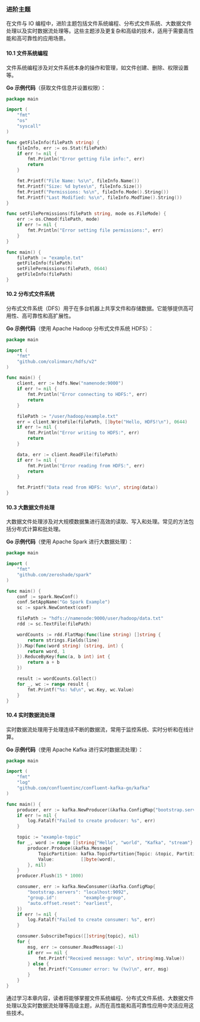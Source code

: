 ### 进阶主题

在文件与 IO 编程中，进阶主题包括文件系统编程、分布式文件系统、大数据文件处理以及实时数据流处理等。这些主题涉及更复杂和高级的技术，适用于需要高性能和高可靠性的应用场景。

#### 10.1 文件系统编程

文件系统编程涉及对文件系统本身的操作和管理，如文件创建、删除、权限设置等。

**Go 示例代码**（获取文件信息并设置权限）：

```go
package main

import (
    "fmt"
    "os"
    "syscall"
)

func getFileInfo(filePath string) {
    fileInfo, err := os.Stat(filePath)
    if err != nil {
        fmt.Println("Error getting file info:", err)
        return
    }

    fmt.Printf("File Name: %s\n", fileInfo.Name())
    fmt.Printf("Size: %d bytes\n", fileInfo.Size())
    fmt.Printf("Permissions: %s\n", fileInfo.Mode().String())
    fmt.Printf("Last Modified: %s\n", fileInfo.ModTime().String())
}

func setFilePermissions(filePath string, mode os.FileMode) {
    err := os.Chmod(filePath, mode)
    if err != nil {
        fmt.Println("Error setting file permissions:", err)
    }
}

func main() {
    filePath := "example.txt"
    getFileInfo(filePath)
    setFilePermissions(filePath, 0644)
    getFileInfo(filePath)
}
```

#### 10.2 分布式文件系统

分布式文件系统（DFS）用于在多台机器上共享文件和存储数据。它能够提供高可用性、高可靠性和高扩展性。

**Go 示例代码**（使用 Apache Hadoop 分布式文件系统 HDFS）：

```go
package main

import (
    "fmt"
    "github.com/colinmarc/hdfs/v2"
)

func main() {
    client, err := hdfs.New("namenode:9000")
    if err != nil {
        fmt.Println("Error connecting to HDFS:", err)
        return
    }

    filePath := "/user/hadoop/example.txt"
    err = client.WriteFile(filePath, []byte("Hello, HDFS!\n"), 0644)
    if err != nil {
        fmt.Println("Error writing to HDFS:", err)
        return
    }

    data, err := client.ReadFile(filePath)
    if err != nil {
        fmt.Println("Error reading from HDFS:", err)
        return
    }

    fmt.Printf("Data read from HDFS: %s\n", string(data))
}
```

#### 10.3 大数据文件处理

大数据文件处理涉及对大规模数据集进行高效的读取、写入和处理。常见的方法包括分布式计算和批处理。

**Go 示例代码**（使用 Apache Spark 进行大数据处理）：

```go
package main

import (
    "fmt"
    "github.com/zeroshade/spark"
)

func main() {
    conf := spark.NewConf()
    conf.SetAppName("Go Spark Example")
    sc := spark.NewContext(conf)

    filePath := "hdfs://namenode:9000/user/hadoop/data.txt"
    rdd := sc.TextFile(filePath)

    wordCounts := rdd.FlatMap(func(line string) []string {
        return strings.Fields(line)
    }).Map(func(word string) (string, int) {
        return word, 1
    }).ReduceByKey(func(a, b int) int {
        return a + b
    })

    result := wordCounts.Collect()
    for _, wc := range result {
        fmt.Printf("%s: %d\n", wc.Key, wc.Value)
    }
}
```

#### 10.4 实时数据流处理

实时数据流处理用于处理连续不断的数据流，常用于监控系统、实时分析和在线计算。

**Go 示例代码**（使用 Apache Kafka 进行实时数据流处理）：

```go
package main

import (
    "fmt"
    "log"
    "github.com/confluentinc/confluent-kafka-go/kafka"
)

func main() {
    producer, err := kafka.NewProducer(&kafka.ConfigMap{"bootstrap.servers": "localhost:9092"})
    if err != nil {
        log.Fatalf("Failed to create producer: %s", err)
    }

    topic := "example-topic"
    for _, word := range []string{"Hello", "world", "Kafka", "stream"} {
        producer.Produce(&kafka.Message{
            TopicPartition: kafka.TopicPartition{Topic: &topic, Partition: kafka.PartitionAny},
            Value:          []byte(word),
        }, nil)
    }
    producer.Flush(15 * 1000)

    consumer, err := kafka.NewConsumer(&kafka.ConfigMap{
        "bootstrap.servers": "localhost:9092",
        "group.id":          "example-group",
        "auto.offset.reset": "earliest",
    })
    if err != nil {
        log.Fatalf("Failed to create consumer: %s", err)
    }

    consumer.SubscribeTopics([]string{topic}, nil)
    for {
        msg, err := consumer.ReadMessage(-1)
        if err == nil {
            fmt.Printf("Received message: %s\n", string(msg.Value))
        } else {
            fmt.Printf("Consumer error: %v (%v)\n", err, msg)
        }
    }
}
```

通过学习本章内容，读者将能够掌握文件系统编程、分布式文件系统、大数据文件处理以及实时数据流处理等高级主题，从而在高性能和高可靠性应用中灵活应用这些技术。